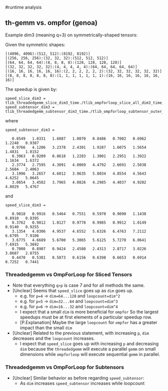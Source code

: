 #runtime analysis

## th-gemm vs. ompfor (genoa)

Example dim3 (meaning q=3) on symmetrically-shaped tensors:

Given the symmetric shapes:
```
[(4096, 4096):(512, 512):(8192, 8192)]
[(256, 256, 256):(32, 32, 32):(512, 512, 512)]
[(64, 64, 64, 64):(8, 8, 8, 8):(128, 128, 128, 128)]
[(32, 32, 32, 32, 32):(4, 4, 4, 4, 4):(64, 64, 64, 64, 64)]
[(16, 16, 16, 16, 16, 16):(2, 2, 2, 2, 2, 2):(32, 32, 32, 32, 32, 32)]
[(8, 8, 8, 8, 8, 8, 8):(1, 1, 1, 1, 1, 1, 1):(16, 16, 16, 16, 16, 16, 16)]
```
The speedup is given by:
```
speed_slice_dim3 = tlib_threadedgemm_slice_dim3_time./tlib_ompforloop_slice_all_dim3_time;
speed_subtensor_dim3 = tlib_threadedgemm_subtensor_dim3_time./tlib_ompforloop_subtensor_outer_dim3_time;
```
where
```
speed_subtensor_dim3 = 

   0.8549   1.0331   1.6087   1.0070   0.8486   0.7002   0.6962   1.2248   0.9387
   0.9766   4.1206   3.2378   2.4301   1.9287   1.6075   1.5654   1.4831   1.0152
   0.3963   0.9209   0.8618   1.2283   1.3001   2.2951   1.3922   1.1634   1.6372
   2.3774   2.7595   4.3091   4.0069   4.4792   2.6691   2.5038   2.5684   2.4063
   3.1996   3.2657   4.6012   3.9635   5.8034   4.8554   4.5643   4.6252   5.0645
   3.0654   3.4582   3.7965   4.0826   4.2985   4.4037   4.9202   4.8029   5.4767
```
and
```
speed_slice_dim3 =

   0.9018   0.9916   0.5464   0.7551   0.5970   0.9090   1.1438   0.8910   0.8395
   0.3762   0.9812   1.0127   0.9778   0.9985   0.9912   1.0149   0.9140   0.9255
   3.1354   4.0306   4.9537   4.6552   5.6326   6.4763   7.2112   6.6795   7.9106
   3.6775   4.6689   5.6700   5.3065   5.6125   5.7270   6.0641   7.6915   5.3692
   0.7000   0.8907   0.9424   2.4580   2.4313   2.8717   3.0226   3.0687   2.8755
   0.4470   0.5381   0.5873   0.6156   0.6398   0.6653   0.6914   0.7252   0.7441
```

### Threadedgemm vs OmpForLoop for Sliced Tensors
* Note that everything `q>p` is case 7 and for all methods the same. 
* [Unclear] Seems that `speed_slice` goes up as `dim` goes up.
    * e.g. for `p=4` -> `dim=64...128` and `loopcount=dim^2`
    * e.g. for `p=5` -> `dim=32...64`  and `loopcount=dim^3`
    * e.g. for `p=6` -> `dim=16...32`  and `loopcount=dim^4`
    * I expect that a small `dim` is more beneficial for `ompfor` 
      So the largest speedups must be at first elements of a particular speedup row. 
    * [P.Explanation] Maybe the large `loopcount` for `ompfor` has a greater impact than the small `dim`
* [Unclear] Related to the previous statement, with increasing `p`, `dim` decreases and the `loopcount` increases.
    * I expect that `speed_slice` goes up with increasing `p` and decreasing `dim` 
      because the `threadedgemm` will execute a parallel `gemm` on small dimensions while
      `ompforloop` will execute sequential `gemm` in parallel. 
      
### Threadedgemm vs OmpForLoop for Subtensors
* [Unclear] Similar behavior as before regarding `speed_subtensor`:
    * As `dim` increases `speed_subtensor` increases while loopcount
